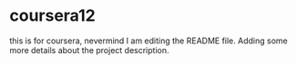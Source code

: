 # coursera12
this is for coursera, nevermind
I am editing the README file. Adding some more details about the project description.
